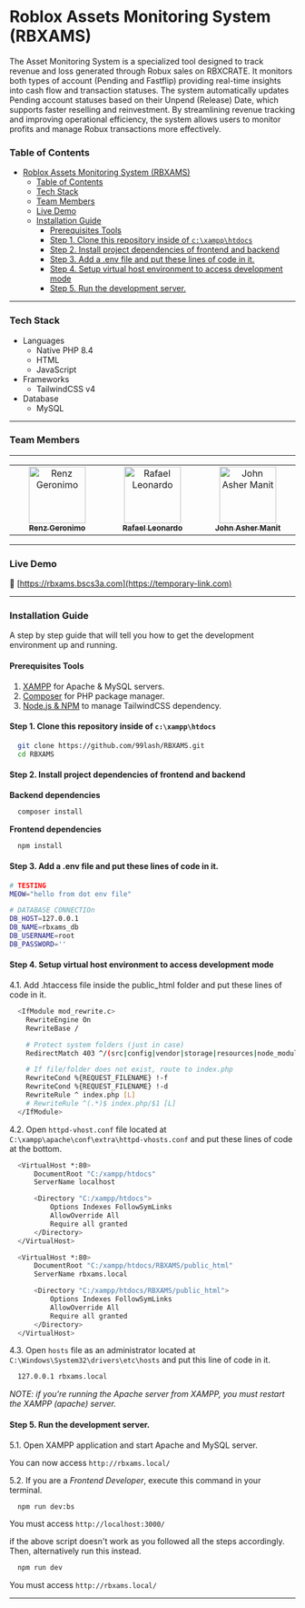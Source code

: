 # Roblox Assets Monitoring System (RBXAMS)

The Asset Monitoring System is a specialized tool designed to track revenue and loss generated through Robux sales on RBXCRATE. It monitors both types of account (Pending and Fastflip) providing real-time insights into cash flow and transaction statuses. The system automatically updates Pending account statuses based on their Unpend (Release) Date, which supports faster reselling and reinvestment. By streamlining revenue tracking and improving operational efficiency, the system allows users to monitor profits and manage Robux transactions more effectively.

### Table of Contents

- [Roblox Assets Monitoring System (RBXAMS)](#roblox-assets-monitoring-system-rbxams)
    - [Table of Contents](#table-of-contents)
    - [Tech Stack](#tech-stack)
    - [Team Members](#team-members)
    - [Live Demo](#live-demo)
    - [Installation Guide](#installation-guide)
      - [Prerequisites Tools](#prerequisites-tools)
      - [Step 1. Clone this repository inside of `c:\xampp\htdocs`](#step-1-clone-this-repository-inside-of-cxampphtdocs)
      - [Step 2. Install project dependencies of frontend and backend](#step-2-install-project-dependencies-of-frontend-and-backend)
      - [Step 3. Add a .env file and put these lines of code in it.](#step-3-add-a-env-file-and-put-these-lines-of-code-in-it)
      - [Step 4. Setup virtual host environment to access development mode](#step-4-setup-virtual-host-environment-to-access-development-mode)
      - [Step 5. Run the development server.](#step-5-run-the-development-server)

---

### Tech Stack

- Languages
  - Native PHP 8.4
  - HTML
  - JavaScript
- Frameworks
  - TailwindCSS v4 
- Database
  - MySQL

---

### Team Members

--- 

<table>
  <tbody>
    <tr>
      <td align="center" valign="top" width="14.28%">
        <a href="https://github.com/incubusgeronimo">
          <img src="https://avatars.githubusercontent.com/u/164271830?v=4" width="100px;" alt="Renz Geronimo"/>
          <br/>
          <sub>
          <b>
            Renz Geronimo
          </b>
          </sub>
        </a>
      <td align="center" valign="top" width="14.28%">
        <a href="https://github.com/rapp0456/">
          <img src="https://avatars.githubusercontent.com/u/89532471?v=4" width="100px;" alt="Rafael Leonardo"/>
          <br/>
          <sub>
          <b>
            Rafael Leonardo
          </b>
          </sub>
        </a>
      </td>
      <td align="center" valign="top" width="14.28%">
        <a href="https://github.com/99lash">
          <img src="https://avatars.githubusercontent.com/u/124173983?v=4" width="100px;" alt="John Asher Manit"/>
          <br/>
          <sub>
          <b>
            John Asher Manit
          </b>
          </sub>
        </a>
      </td>
    </tr>
  </tbody>
</table>

---

### Live Demo

🔗 [https://rbxams.bscs3a.com](https://temporary-link.com)

---

### Installation Guide

A step by step guide that will tell you how to get the development environment up and running.

#### Prerequisites Tools

1. [XAMPP](https://www.apachefriends.org/download.html) for Apache & MySQL servers.
2. [Composer](https://getcomposer.org/) for PHP package manager.
3. [Node.js & NPM](https://nodejs.org/en/download) to manage TailwindCSS dependency.

#### Step 1. Clone this repository inside of `c:\xampp\htdocs`

```bash
  git clone https://github.com/99lash/RBXAMS.git
  cd RBXAMS
```


#### Step 2. Install project dependencies of frontend and backend

 **Backend dependencies**
```bash
  composer install
```

  **Frontend dependencies**
```bash
  npm install
```

#### Step 3. Add a .env file and put these lines of code in it.

```bash
# TESTING
MEOW="hello from dot env file"

# DATABASE CONNECTIOn
DB_HOST=127.0.0.1
DB_NAME=rbxams_db
DB_USERNAME=root
DB_PASSWORD=''
```

#### Step 4. Setup virtual host environment to access development mode
  4.1. Add .htaccess file inside the public_html folder and put these lines of code in it.
  
  ```bash
    <IfModule mod_rewrite.c>
      RewriteEngine On
      RewriteBase /

      # Protect system folders (just in case)
      RedirectMatch 403 ^/(src|config|vendor|storage|resources|node_modules|docs)/.*

      # If file/folder does not exist, route to index.php
      RewriteCond %{REQUEST_FILENAME} !-f
      RewriteCond %{REQUEST_FILENAME} !-d
      RewriteRule ^ index.php [L]
      # RewriteRule ^(.*)$ index.php/$1 [L]
    </IfModule>   
  ```
  4.2. Open `httpd-vhost.conf` file located at `C:\xampp\apache\conf\extra\httpd-vhosts.conf` and put these lines of code at the bottom.

  ```bash
    <VirtualHost *:80>
        DocumentRoot "C:/xampp/htdocs"
        ServerName localhost

        <Directory "C:/xampp/htdocs">
            Options Indexes FollowSymLinks
            AllowOverride All
            Require all granted
        </Directory>
    </VirtualHost>

    <VirtualHost *:80>
        DocumentRoot "C:/xampp/htdocs/RBXAMS/public_html"
        ServerName rbxams.local

        <Directory "C:/xampp/htdocs/RBXAMS/public_html">
            Options Indexes FollowSymLinks
            AllowOverride All
            Require all granted
        </Directory>
    </VirtualHost>
  ```
  4.3. Open `hosts` file as an administrator located at `C:\Windows\System32\drivers\etc\hosts` and put this line of code in it.
  ```bash
    127.0.0.1 rbxams.local
  ```
  *NOTE: if you're running the Apache server from XAMPP, you must restart the XAMPP (apache) server.*

#### Step 5. Run the development server.
  
  5.1. Open XAMPP application and start Apache and MySQL server.
    
  You can now access `http://rbxams.local/`

  5.2. If you are a *Frontend Developer*, execute this command in your terminal.
    
  ```bash
    npm run dev:bs
  ```
  You must access `http://localhost:3000/`

  if the above script doesn't work as you followed all the steps accordingly. Then, alternatively run this instead.


  ```bash
    npm run dev
  ``` 
  You must access `http://rbxams.local/`

---
